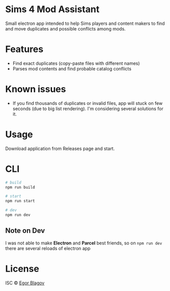 # Sims 4 Mod Assistant

Small electron app intended to help Sims players and content makers to find and move duplicates and possible conflicts among mods.

# Features

-   Find exact duplicates (copy-paste files with different names)
-   Parses mod contents and find probable catalog conflicts

# Known issues

-   If you find thousands of duplicates or invalid files, app will stuck on few seconds (due to big list rendering). I'm considering several solutions for it.

# Usage

Download application from Releases page and start.

# CLI

```bash
# build
npm run build

# start
npm run start

# dev
npm run dev
```

## Note on Dev

I was not able to make **Electron** and **Parcel** best friends, so on `npm run dev` there are several reloads of electron app

# License

ISC © [Egor Blagov](https://github.com/EgorBlagov)
